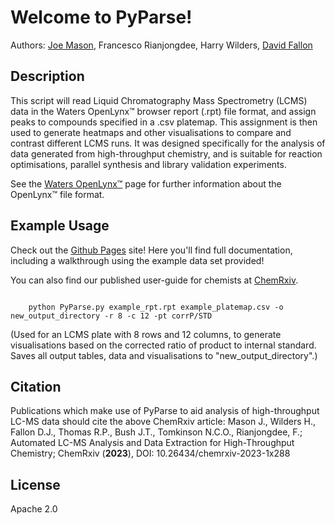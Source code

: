 
Welcome to PyParse!
===================================

Authors: [Joe Mason](https://github.com/thatchemistryguy), Francesco Rianjongdee, Harry Wilders, [David Fallon](https://github.com/fallonda)


Description
--------------- 

This script will read Liquid Chromatography Mass Spectrometry (LCMS) data in the Waters OpenLynx™ browser report (.rpt) file
format, and assign peaks to compounds specified in  a .csv platemap. This assignment is then used to generate heatmaps and 
other visualisations to compare and contrast different LCMS runs. It was designed specifically for the analysis of data generated from 
high-throughput chemistry, and is suitable for reaction optimisations, parallel synthesis
and library validation experiments. 

See the [Waters OpenLynx™](https://www.waters.com/nextgen/ie/en/library/application-notes/2007/openlynx-open-access-and-software-tools-for-managing-an-open-access-laboratory-environment.html) page for further information about the OpenLynx™ file format. 

Example Usage 
---------------

Check out the [Github Pages](https://thatchemistryguy.github.io/PyParse/index.html) site! Here you'll find full documentation, including a walkthrough using the example data set provided!

You can also find our published user-guide for chemists at [ChemRxiv](https://doi.org/10.26434/chemrxiv-2023-1x288).

```

	python PyParse.py example_rpt.rpt example_platemap.csv -o new_output_directory -r 8 -c 12 -pt corrP/STD

```
(Used for an LCMS plate with 8 rows and 12 columns, to generate visualisations based 
on the corrected ratio of product to internal standard. Saves all output tables, data and visualisations
to "new_output_directory".)

Citation
-----------

Publications which make use of PyParse to aid analysis of high-throughput LC-MS data should cite the above ChemRxiv article:
Mason J., Wilders H., Fallon D.J., Thomas R.P., Bush J.T., Tomkinson N.C.O., Rianjongdee, F.; Automated LC-MS Analysis and Data Extraction for High-Throughput Chemistry; ChemRxiv (**2023**), DOI: 10.26434/chemrxiv-2023-1x288
		
License
---------------

Apache 2.0



